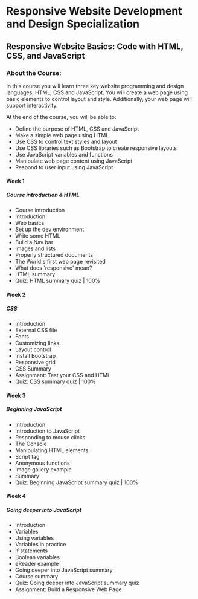 # Responsive Website Development and Design Specialization
## Responsive Website Basics: Code with HTML, CSS, and JavaScript
### About the Course:
In this course you will learn three key website programming and design languages: HTML, CSS and JavaScript. You will create a web page using basic elements to control layout and style.  Additionally, your web page will support interactivity.

At the end of the course, you will be able to:
- Define the purpose of HTML, CSS and JavaScript
- Make a simple web page using HTML
- Use CSS to control text styles and layout
- Use CSS libraries such as Bootstrap to create responsive layouts
- Use JavaScript variables and functions
- Manipulate web page content using JavaScript
- Respond to user input using JavaScript

#### Week 1
##### Course introduction & HTML
- Course introduction
- Introduction
- Web basics
- Set up the dev environment
- Write some HTML
- Build a Nav bar
- Images and lists
- Properly structured documents
- The World's first web page revisited
- What does 'responsive' mean?
- HTML summary
- Quiz: HTML summary quiz | 100%

#### Week 2
##### CSS
- Introduction
- External CSS file
- Fonts
- Customizing links
- Layout control
- Install Bootstrap
- Responsive grid
- CSS Summary
- Assignment: Test your CSS and HTML
- Quiz: CSS summary quiz | 100%

#### Week 3
##### Beginning JavaScript
- Introduction
- Introduction to JavaScript
- Responding to mouse clicks
- The Console
- Manipulating HTML elements
- Script tag
- Anonymous functions
- Image gallery example
- Summary
- Quiz: Beginning JavaScript summary quiz | 100%

#### Week 4
##### Going deeper into JavaScript
- Introduction
- Variables
- Using variables
- Variables in practice
- If statements
- Boolean variables
- eReader example
- Going deeper into JavaScript summary
- Course summary
- Quiz: Going deeper into JavaScript summary quiz
- Assignment: Build a Responsive Web Page
